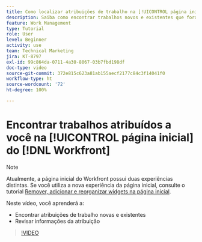 ```yaml
---
title: Como localizar atribuições de trabalho na [!UICONTROL página inicial]
description: Saiba como encontrar trabalhos novos e existentes que foram atribuídos a você no [!UICONTROL  ]. Em seguida, revise as informações da atribuição.
feature: Work Management
type: Tutorial
role: User
level: Beginner
activity: use
team: Technical Marketing
jira: KT-8797
exl-id: 99c864da-0711-4a30-8067-03b7fbd198df
doc-type: video
source-git-commit: 372e815c623a81ab155aecf2177c84c3f14041f0
workflow-type: ht
source-wordcount: '72'
ht-degree: 100%

---
```


# Encontrar trabalhos atribuídos a você na [!UICONTROL página inicial] do [!DNL Workfront]



>[!NOTE]
>
>Atualmente, a página inicial do Workfront possui duas experiências distintas. Se você utiliza a nova experiência da página inicial, consulte o tutorial [Remover, adicionar e reorganizar widgets na página inicial](/help/workfront-home/remove-add-and-rearrange-widgets.md).


Neste vídeo, você aprenderá a:

* Encontrar atribuições de trabalho novas e existentes
* Revisar informações da atribuição

>[!VIDEO](https://video.tv.adobe.com/v/335098/?quality=12&learn=on)
